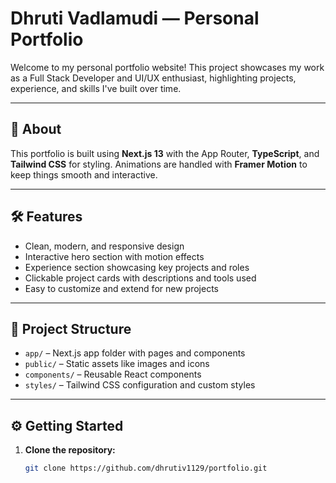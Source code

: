 # Dhruti Vadlamudi — Personal Portfolio

Welcome to my personal portfolio website! This project showcases my work as a Full Stack Developer and UI/UX enthusiast, highlighting projects, experience, and skills I've built over time.

---

## 🚀 About

This portfolio is built using **Next.js 13** with the App Router, **TypeScript**, and **Tailwind CSS** for styling. Animations are handled with **Framer Motion** to keep things smooth and interactive.

---

## 🛠️ Features

- Clean, modern, and responsive design  
- Interactive hero section with motion effects  
- Experience section showcasing key projects and roles  
- Clickable project cards with descriptions and tools used  
- Easy to customize and extend for new projects  

---

## 📂 Project Structure

- `app/` – Next.js app folder with pages and components  
- `public/` – Static assets like images and icons  
- `components/` – Reusable React components  
- `styles/` – Tailwind CSS configuration and custom styles  

---

## ⚙️ Getting Started

1. **Clone the repository:**
   ```bash
   git clone https://github.com/dhrutiv1129/portfolio.git

